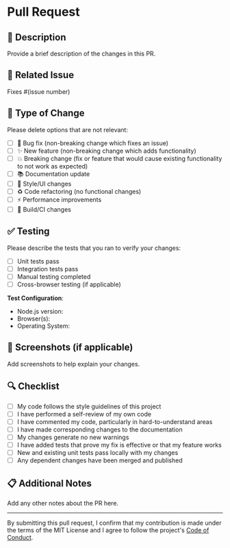 # Pull Request

## 📝 Description

Provide a brief description of the changes in this PR.

## 🔗 Related Issue

Fixes #(issue number)

## 🧪 Type of Change

Please delete options that are not relevant:

- [ ] 🐛 Bug fix (non-breaking change which fixes an issue)
- [ ] ✨ New feature (non-breaking change which adds functionality)
- [ ] 💥 Breaking change (fix or feature that would cause existing functionality to not work as expected)
- [ ] 📚 Documentation update
- [ ] 🎨 Style/UI changes
- [ ] ♻️ Code refactoring (no functional changes)
- [ ] ⚡ Performance improvements
- [ ] 🔧 Build/CI changes

## ✅ Testing

Please describe the tests that you ran to verify your changes:

- [ ] Unit tests pass
- [ ] Integration tests pass
- [ ] Manual testing completed
- [ ] Cross-browser testing (if applicable)

**Test Configuration**:

- Node.js version:
- Browser(s):
- Operating System:

## 📸 Screenshots (if applicable)

Add screenshots to help explain your changes.

## 🔍 Checklist

- [ ] My code follows the style guidelines of this project
- [ ] I have performed a self-review of my own code
- [ ] I have commented my code, particularly in hard-to-understand areas
- [ ] I have made corresponding changes to the documentation
- [ ] My changes generate no new warnings
- [ ] I have added tests that prove my fix is effective or that my feature works
- [ ] New and existing unit tests pass locally with my changes
- [ ] Any dependent changes have been merged and published

## 📋 Additional Notes

Add any other notes about the PR here.

---

By submitting this pull request, I confirm that my contribution is made under the terms of the MIT License and I agree to follow the project's [Code of Conduct](https://github.com/C-Elkins/devstudio-portfolio/blob/main/CODE_OF_CONDUCT.md).

